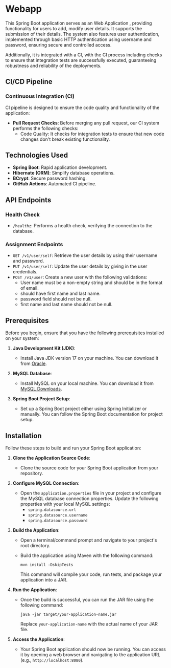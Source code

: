 # Webapp


This Spring Boot application serves as an Web Application , providing functionality for users to add, modify user details. It supports the submission of their details. The system also features user authentication, implemented through basic HTTP authentication using username and password, ensuring secure and controlled access. 

Additionally, it is integrated with a CI, with the CI process including checks to ensure that integration tests are successfully executed, guaranteeing robustness and reliability of the deployments. 


## CI/CD Pipeline

### Continuous Integration (CI)

 CI pipeline is designed to ensure the code quality and functionality of the application:

- **Pull Request Checks**: Before merging any pull request, our CI system performs the following checks:
  - Code Quality: It checks for integration tests to ensure that new code changes don't break existing functionality.
  

## Technologies Used

- **Spring Boot**: Rapid application development.
- **Hibernate (ORM)**: Simplify database operations.
- **BCrypt**: Secure password hashing.
- **GitHub Actions**: Automated CI pipeline.

## API Endpoints

### Health Check

- `/healthz`: Performs a health check, verifying the connection to the database.

### Assignment Endpoints

- `GET /v1/user/self`: Retrieve the user details by using their username and password.
- `PUT /v1/user/self`: Update the user details by giving in the user credentials.
- `POST /v1/user`: Create a new user with the following validations:
  - User name must be a non-empty string and should be in the format of email.
  - should have first name and last name.
  - password field should not be null.
  - first name and last name should not be null.

## Prerequisites

Before you begin, ensure that you have the following prerequisites installed on your system:

1. **Java Development Kit (JDK)**:
   - Install Java JDK version 17 on your machine. You can download it from [Oracle](https://www.oracle.com/java/technologies/javase-jdk21-downloads.html).

2. **MySQL Database**:
   - Install MySQL on your local machine. You can download it from [MySQL Downloads](https://dev.mysql.com/downloads/installer/).

3. **Spring Boot Project Setup**:
   - Set up a Spring Boot project either using Spring Initializer or manually. You can follow the Spring Boot documentation for project setup.

## Installation

Follow these steps to build and run your Spring Boot application:

1. **Clone the Application Source Code**:
   - Clone the source code for your Spring Boot application from your repository.

2. **Configure MySQL Connection**:
   - Open the `application.properties` file in your project and configure the MySQL database connection properties. Update the following properties with your local MySQL settings:
     - `spring.datasource.url`
     - `spring.datasource.username`
     - `spring.datasource.password`

3. **Build the Application**:
   - Open a terminal/command prompt and navigate to your project's root directory.

   - Build the application using Maven with the following command:
     ```shell
     mvn install -DskipTests
     ```
     This command will compile your code, run tests, and package your application into a JAR.

4. **Run the Application**:
   - Once the build is successful, you can run the JAR file using the following command:
     ```shell
     java -jar target/your-application-name.jar
     ```
     Replace `your-application-name` with the actual name of your JAR file.

5. **Access the Application**:
   - Your Spring Boot application should now be running. You can access it by opening a web browser and navigating to the application URL (e.g., `http://localhost:8080`).
